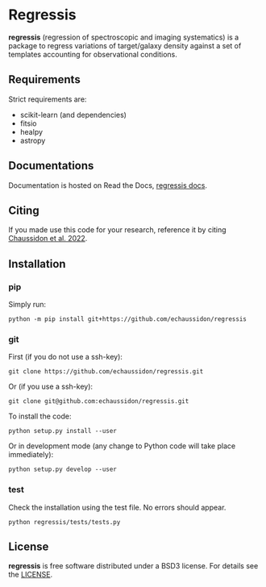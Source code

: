 # Regressis

**regressis** (regression of spectroscopic and imaging systematics) is a package to
regress variations of target/galaxy density against a set of templates accounting for observational conditions.

## Requirements

Strict requirements are:

  - scikit-learn (and dependencies)
  - fitsio
  - healpy
  - astropy

## Documentations

Documentation is hosted on Read the Docs, [regressis docs](https://regressis.readthedocs.io/).

## Citing

If you made use this code for your research, reference it by citing [Chaussidon et al. 2022](https://doi.org/10.1093/mnras/stab3252).

## Installation

### pip

Simply run:
```
python -m pip install git+https://github.com/echaussidon/regressis
```

### git

First (if you do not use a ssh-key):
```
git clone https://github.com/echaussidon/regressis.git
```
Or (if you use a ssh-key):
```
git clone git@github.com:echaussidon/regressis.git
```
To install the code:
```
python setup.py install --user
```
Or in development mode (any change to Python code will take place immediately):
```
python setup.py develop --user
```

### test

Check the installation using the test file. No errors should appear.
```
python regressis/tests/tests.py
```

## License

**regressis** is free software distributed under a BSD3 license. For details see the [LICENSE](https://github.com/echaussidon/regressis/blob/main/LICENSE).
